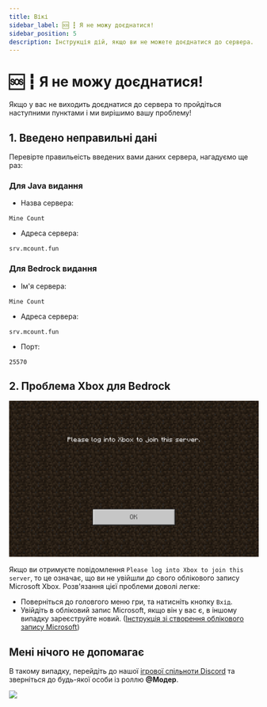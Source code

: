 ```yaml
---
title: Вікі
sidebar_label: 🆘 ┇ Я не можу доєднатися!
sidebar_position: 5
description: Інструкція дій, якщо ви не можете доєднатися до сервера.
---
```

# 🆘 ┇ Я не можу доєднатися!

Якщо у вас не виходить доєднатися до сервера то пройдіться наступними пунктами і ми вирішимо вашу проблему!

## 1. Введено неправильні дані

Перевірте правильеість введених вами даних сервера, нагадуємо ще раз:

### Для Java видання

* Назва сервера:

```text
Mine Count
```

* Адреса сервера:

```text
srv.mcount.fun
```

### Для Bedrock видання

* Ім'я сервера:

```text
Mine Count
```

* Адреса сервера:

```text
srv.mcount.fun
```

* Порт:

```text
25570
```

## 2. Проблема Xbox для Bedrock

![1708296359510](image/cant-join/1708296359510.png)

Якщо ви отримуєте повідомлення `Please log into Xbox to join this server`, то це означає, що ви не увійшли до свого облікового запису Microsoft Xbox. Розв'язання цієї проблеми доволі легке:

* Поверніться до головгого меню гри, та натисніть кнопку `Вхід`.
* Увійдіть в обліковий запис Microsoft, якщо він у вас є, в іншому випадку зареєструйте новий. ([Інструкція зі створення облікового запису Microsoft](https://support.microsoft.com/uk-ua/account-billing/%D1%81%D1%82%D0%B2%D0%BE%D1%80%D0%B5%D0%BD%D0%BD%D1%8F-%D0%BE%D0%B1%D0%BB%D1%96%D0%BA%D0%BE%D0%B2%D0%BE%D0%B3%D0%BE-%D0%B7%D0%B0%D0%BF%D0%B8%D1%81%D1%83-microsoft-a84675c3-3e9e-17cf-2911-3d56b15c0aaf))

## Мені нічого не допомагає

В такому випадку, перейдіть до нашої [ігрової спільноти Discord](https://discord.gg/TYs8FjvzFf) та зверніться до будь-якої особи із роллю  **@Модер**.

[![](https://invidget.switchblade.xyz/TYs8FjvzFf?theme=dark)](https://discord.gg/TYs8FjvzFf)

